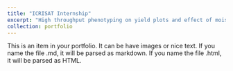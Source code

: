 ```yaml
---
title: "ICRISAT Internship"
excerpt: "High throughput phenotyping on yield plots and effect of moisure on data quality. •	Developed calibrations and standard operating procedures for seed counting and moisture measurement equipment. International Crops Research Institute for the Semi-Arid Tropics (ICRISAT), Hyderabad, Telangana, India<br/><img src='/images/India_Sorghum_2017.PNG'>"
collection: portfolio
---
```


This is an item in your portfolio. It can be have images or nice text. If you name the file .md, it will be parsed as markdown. If you name the file .html, it will be parsed as HTML. 
